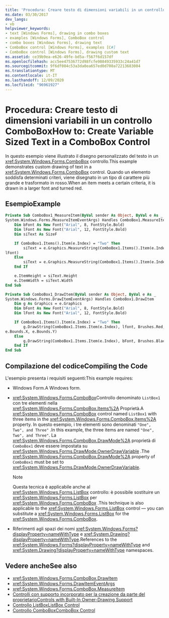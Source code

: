 ```yaml
---
title: 'Procedura: Creare testo di dimensioni variabili in un controllo ComboBox'
ms.date: 03/30/2017
dev_langs:
- vb
helpviewer_keywords:
- text [Windows Forms], drawing in combo boxes
- examples [Windows Forms], ComboBox control
- combo boxes [Windows Forms], drawing text
- ComboBox control [Windows Forms], examples [C#]
- ComboBox control [Windows Forms], drawing custom text
ms.assetid: ce39b9ea-e626-49fe-bd5a-f567f6d157df
ms.openlocfilehash: acc5ee47536772d98fcfe98849335933c24a41d7
ms.sourcegitcommit: 9f6df084c53a3da0ea657ed0d708a72213683084
ms.translationtype: MT
ms.contentlocale: it-IT
ms.lasthandoff: 12/09/2020
ms.locfileid: "96961927"
---
```

# <a name="how-to-create-variable-sized-text-in-a-combobox-control"></a><span data-ttu-id="57389-102">Procedura: Creare testo di dimensioni variabili in un controllo ComboBox</span><span class="sxs-lookup"><span data-stu-id="57389-102">How to: Create Variable Sized Text in a ComboBox Control</span></span>
<span data-ttu-id="57389-103">In questo esempio viene illustrato il disegno personalizzato del testo in un <xref:System.Windows.Forms.ComboBox> controllo.</span><span class="sxs-lookup"><span data-stu-id="57389-103">This example demonstrates custom drawing of text in a <xref:System.Windows.Forms.ComboBox> control.</span></span> <span data-ttu-id="57389-104">Quando un elemento soddisfa determinati criteri, viene disegnato in un tipo di carattere più grande e trasformato in rosso.</span><span class="sxs-lookup"><span data-stu-id="57389-104">When an item meets a certain criteria, it is drawn in a larger font and turned red.</span></span>

## <a name="example"></a><span data-ttu-id="57389-105">Esempio</span><span class="sxs-lookup"><span data-stu-id="57389-105">Example</span></span>

```vb
Private Sub ComboBox1_MeasureItem(ByVal sender As Object, ByVal e As _
System.Windows.Forms.MeasureItemEventArgs) Handles ComboBox1.MeasureItem
    Dim bFont As New Font("Arial", 8, FontStyle.Bold)
    Dim lFont As New Font("Arial", 12, FontStyle.Bold)
    Dim siText As SizeF

    If ComboBox1.Items().Item(e.Index) = "Two" Then
        siText = e.Graphics.MeasureString(ComboBox1.Items().Item(e.Index), _
lFont)
    Else
        siText = e.Graphics.MeasureString(ComboBox1.Items().Item(e.Index), bFont)
    End If

    e.ItemHeight = siText.Height
    e.ItemWidth = siText.Width
End Sub

Private Sub ComboBox1_DrawItem(ByVal sender As Object, ByVal e As _
System.Windows.Forms.DrawItemEventArgs) Handles ComboBox1.DrawItem
    Dim g As Graphics = e.Graphics
    Dim bFont As New Font("Arial", 8, FontStyle.Bold)
    Dim lFont As New Font("Arial", 12, FontStyle.Bold)

    If ComboBox1.Items().Item(e.Index) = "Two" Then
        g.DrawString(ComboBox1.Items.Item(e.Index), lfont, Brushes.Red, _
e.Bounds.X, e.Bounds.Y)
    Else
        g.DrawString(ComboBox1.Items.Item(e.Index), bFont, Brushes.Black, e.Bounds.X, e.Bounds.Y)
    End If
End Sub
```

## <a name="compiling-the-code"></a><span data-ttu-id="57389-106">Compilazione del codice</span><span class="sxs-lookup"><span data-stu-id="57389-106">Compiling the Code</span></span>
 <span data-ttu-id="57389-107">L'esempio presenta i requisiti seguenti:</span><span class="sxs-lookup"><span data-stu-id="57389-107">This example requires:</span></span>

- <span data-ttu-id="57389-108">Windows Form.</span><span class="sxs-lookup"><span data-stu-id="57389-108">A Windows form.</span></span>

- <span data-ttu-id="57389-109"><xref:System.Windows.Forms.ComboBox>Controllo denominato `ListBox1` con tre elementi nella <xref:System.Windows.Forms.ComboBox.Items%2A> Proprietà.</span><span class="sxs-lookup"><span data-stu-id="57389-109">A <xref:System.Windows.Forms.ComboBox> control named `ListBox1` with three items in the <xref:System.Windows.Forms.ComboBox.Items%2A> property.</span></span> <span data-ttu-id="57389-110">In questo esempio, i tre elementi sono denominati `"One", Two", and Three"` .</span><span class="sxs-lookup"><span data-stu-id="57389-110">In this example, the three items are named `"One", Two", and Three"`.</span></span> <span data-ttu-id="57389-111">La <xref:System.Windows.Forms.ComboBox.DrawMode%2A> proprietà di `ComboBox1` deve essere impostata su <xref:System.Windows.Forms.DrawMode.OwnerDrawVariable> .</span><span class="sxs-lookup"><span data-stu-id="57389-111">The <xref:System.Windows.Forms.ComboBox.DrawMode%2A> property of `ComboBox1` must be set to <xref:System.Windows.Forms.DrawMode.OwnerDrawVariable>.</span></span>

    > [!NOTE]
    > <span data-ttu-id="57389-112">Questa tecnica è applicabile anche al <xref:System.Windows.Forms.ListBox> controllo: è possibile sostituire un <xref:System.Windows.Forms.ListBox> per <xref:System.Windows.Forms.ComboBox> .</span><span class="sxs-lookup"><span data-stu-id="57389-112">This technique is also applicable to the <xref:System.Windows.Forms.ListBox> control — you can substitute a <xref:System.Windows.Forms.ListBox> for the <xref:System.Windows.Forms.ComboBox>.</span></span>

- <span data-ttu-id="57389-113">Riferimenti agli spazi dei nomi <xref:System.Windows.Forms?displayProperty=nameWithType> e <xref:System.Drawing?displayProperty=nameWithType>.</span><span class="sxs-lookup"><span data-stu-id="57389-113">References to the <xref:System.Windows.Forms?displayProperty=nameWithType> and <xref:System.Drawing?displayProperty=nameWithType> namespaces.</span></span>

## <a name="see-also"></a><span data-ttu-id="57389-114">Vedere anche</span><span class="sxs-lookup"><span data-stu-id="57389-114">See also</span></span>

- <xref:System.Windows.Forms.ComboBox.DrawItem>
- <xref:System.Windows.Forms.DrawItemEventArgs>
- <xref:System.Windows.Forms.ComboBox.MeasureItem>
- [<span data-ttu-id="57389-115">Controlli con supporto incorporato per la creazione da parte del proprietario</span><span class="sxs-lookup"><span data-stu-id="57389-115">Controls with Built-In Owner-Drawing Support</span></span>](controls-with-built-in-owner-drawing-support.md)
- [<span data-ttu-id="57389-116">Controllo ListBox</span><span class="sxs-lookup"><span data-stu-id="57389-116">ListBox Control</span></span>](listbox-control-windows-forms.md)
- [<span data-ttu-id="57389-117">Controllo ComboBox</span><span class="sxs-lookup"><span data-stu-id="57389-117">ComboBox Control</span></span>](combobox-control-windows-forms.md)
